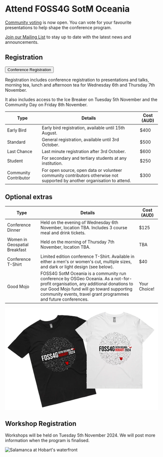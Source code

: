# Attend FOSS4G SotM Oceania

<!-- [Call for Papers](/#/call-for-papers) is now open. -->

[Community voting](https://talks.osgeo.org/foss4g-sotm-oceania-2024/p/voting/signup/) is now open. You can vote for your favourite presentations to help shape the conference program.

[Join our Mailing List](#/mailing-list) to stay up to date with the latest news and announcements.

## Registration

<button target="https://ti.to/osgeo-oceania/foss4g-sotm-oceania-2024" className=" mt-8 block">
    Conference Registration
</button>

Registration includes conference registration to presentations and talks, morning tea, lunch and afternoon tea for Wednesday 6th and Thursday 7th November.

It also includes access to the Ice Breaker on Tuesday 5th November and the Community Day on Friday 8th November.

| Type                  | Details                                                                                                                   | Cost (AUD) |
| --------------------- | ------------------------------------------------------------------------------------------------------------------------- | ---------- |
| Early Bird            | Early bird registration, available until 15th August.                                                                     | $400       |
| Standard              | General registration, available until 3rd October.                                                                        | $500       |
| Last Chance           | Last minute registration after 3rd October.                                                                               | $600       |
| Student               | For secondary and tertiary students at any institution.                                                                   | $250       |
| Community Contributor | For open source, open data or volunteer community contributors otherwise not supported by another organisation to attend. | $300       |

## Optional extras

| Type                          | Details                                                                                                                                                                                                                                          | Cost (AUD)   |
| ----------------------------- | ------------------------------------------------------------------------------------------------------------------------------------------------------------------------------------------------------------------------------------------------ | ------------ |
| Conference Dinner             | Held on the evening of Wednesday 6th November, location TBA. Includes 3 course meal and drink tickets.                                                                                                                                           | $125         |
| Women in Geospatial Breakfast | Held on the morning of Thursday 7th November, location TBA.                                                                                                                                                                                      | TBA          |
| Conference T-Shirt            | Limited edition conference T-Shirt. Available in either a men's or women's cut, multiple sizes, and dark or light design (see below).                                                                                                            | $40          |
| Good Mojo                     | FOSS4G SotM Oceania is a community run conference by OSGeo Oceania. As a not-for-profit organisation, any additional donations to our Good Mojo fund will go toward supporting community events, travel grant programmes and future conferences. | Your Choice! |

<div>
    <img className="w-28 h-auto md:w-auto md:h-96" src="/imgs/2024/tshirts_mockup.webp">
</div>

## Workshop Registration

Workshops will be held on Tuesday 5th November 2024. We will post more information when the program is finalised.

<!--
**Each workshop will have capacity for a maximum of 25 participants, so register quick!**

| Type      | Details                                                                      | Cost (AUD) |
| --------- | ---------------------------------------------------------------------------- | ---------- |
| Morning   | General registration for one Morning workshop on Monday 16th October 2023.   | $100       |
| Afternoon | General registration for one Afternoon workshop on Monday 16th October 2023. | $100       |

<button target="https://ti.to/osgeo-oceania/foss4g-sotm-oceania-2024-workshops" className="m-auto mt-8 block">
    Workshop Registration
</button> -->

![Salamanca at Hobart's waterfront](/imgs/waterfront.jpg)

<!-- page name: Attend
everything needs to be linked to a page
venues need to be included
update with Pretalx link
status: ongoing development
 need to add in links to all - which will change in August when we get the full program
can this have a index for the child pages-->
